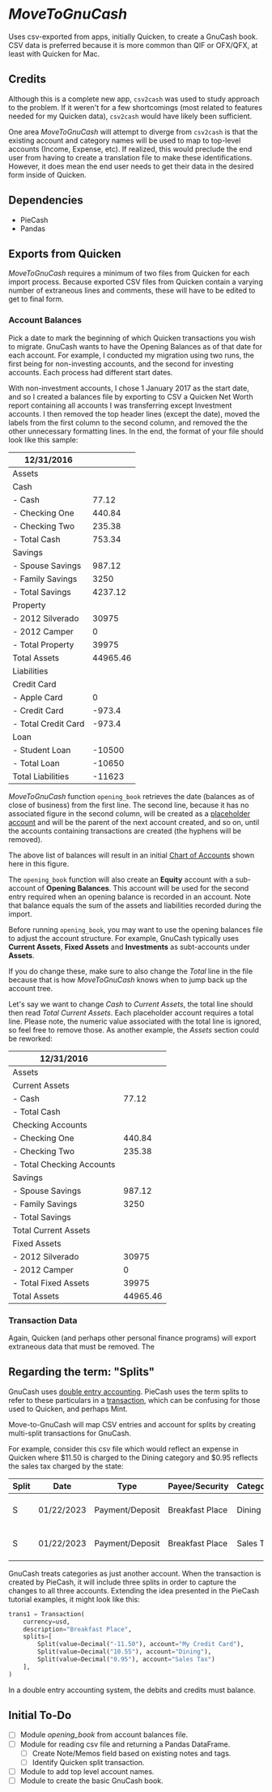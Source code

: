 # _MoveToGnuCash_

Uses csv-exported from apps, initially Quicken, to create a GnuCash book. CSV data is preferred because it is more common than QIF or OFX/QFX, at least with Quicken for Mac.

## Credits

Although this is a complete new app, `csv2cash` was used to study approach to the problem. If it weren't for a few shortcomings (most related to features needed for my Quicken data), `csv2cash` would have likely been sufficient.

One area _MoveToGnuCash_ will attempt to diverge from `csv2cash` is that the existing account and category names will be used to map to top-level accounts (Income, Expense, etc). If realized, this would preclude the end user from having to create a translation file to make these identifications. However, it does mean the end user needs to get their data in the desired form inside of Quicken.

## Dependencies

- PieCash
- Pandas

## Exports from Quicken

_MoveToGnuCash_ requires a minimum of two files from Quicken for each import process. Because exported CSV files from Quicken contain a varying number of extraneous lines and comments, these will have to be edited to get to final form.

### Account Balances

Pick a date to mark the beginning of which Quicken transactions you wish to migrate. GnuCash wants to have the Opening Balances as of that date for each account. For example, I conducted my migration using two runs, the first being for non-investing accounts, and the second for investing accounts. Each process had different start dates.

With non-investment accounts, I chose 1 January 2017 as the start date, and so I created a balances file by exporting to CSV a Quicken Net Worth report containing all accounts I was transferring except Investment accounts. I then removed the top header lines (except the date), moved the labels from the first column to the second column, and removed the the other unnecessary formatting lines. In the end, the format of your file should look like this sample:

|12/31/2016||
|---|---|
|Assets||
|Cash||
| - Cash|77.12|
| - Checking One|440.84|
| - Checking Two|235.38|
| - Total Cash|753.34|
|Savings||
| - Spouse Savings|987.12|
| - Family Savings|3250|
| - Total Savings|4237.12|
|Property||
| - 2012 Silverado|30975|
| - 2012 Camper|0|
| - Total Property|39975|
|Total Assets|44965.46|
|Liabilities||
|Credit Card||
| - Apple Card|0|
| - Credit Card|-973.4|
| - Total Credit Card|-973.4|
|Loan||
| - Student Loan|-10500|
| - Total Loan|-10650|
|Total Liabilities|-11623|

_MoveToGnuCash_ function `opening_book` retrieves the date (balances as of close of business) from the first line. The second line, because it has no associated figure in the second column, will be created as a [placeholder account](https://www.gnucash.org/docs/v4/C/gnucash-help/acct-create.html#accts-placeholder) and will be the parent of the next account created, and so on, until the accounts containing transactions are created (the hyphens will be removed).

The above list of balances will result in an initial [Chart of Accounts](https://www.gnucash.org/docs/v4/C/gnucash-help/chart-create.html) shown here in this figure.

The `opening_book` function will also create an __Equity__ account with a sub-account of __Opening Balances__. This account will be used for the second entry required when an opening balance is recorded in an account. Note that balance equals the sum of the assets and liabilities recorded during the import.

Before running `opening_book`, you may want to use the opening balances file to adjust the account structure. For example, GnuCash typically uses __Current Assets__, __Fixed Assets__ and __Investments__ as subt-accounts under __Assets__.

If you do change these, make sure to also change the _Total_ line in the file because that is how _MoveToGnuCash_ knows when to jump back up the account tree.

Let's say we want to change _Cash_ to _Current Assets_, the total line should then read _Total Current Assets_. Each placeholder account requires a total line. Please note, the numeric value associated with the total line is ignored, so feel free to remove those. As another example, the _Assets_ section could be reworked:

|12/31/2016||
|---|---|
|Assets||
|Current Assets||
| - Cash|77.12|
| - Total Cash||
|Checking Accounts||
| - Checking One|440.84|
| - Checking Two|235.38|
| - Total Checking Accounts||
|Savings||
| - Spouse Savings|987.12|
| - Family Savings|3250|
| - Total Savings||
|Total Current Assets||
|Fixed Assets||
| - 2012 Silverado|30975|
| - 2012 Camper|0|
| - Total Fixed Assets|39975|
|Total Assets|44965.46|

### Transaction Data

Again, Quicken (and perhaps other personal finance programs) will export extraneous data that must be removed. The 

## Regarding the term: "Splits"

GnuCash uses [double entry accounting](https://www.investopedia.com/terms/d/double-entry.asp). PieCash uses the term splits to refer to these particulars in a [transaction](https://piecash.readthedocs.io/en/master/tutorial/index_new.html#creating-a-new-transaction), which can be confusing for those used to Quicken, and perhaps Mint.

Move-to-GnuCash will map CSV entries and account for splits by creating multi-split transactions for GnuCash.

For example, consider this csv file which would reflect an expense in Quicken where \$11.50 is charged to the Dining category and \$0.95 reflects the sales tax charged by the state:

|Split|Date|Type|Payee/Security|Category|Amount|Account|
|---|---|---|---|---|---|---|
|S|01/22/2023|Payment/Deposit|Breakfast Place|Dining|-10.55|My Credit Card|
|S|01/22/2023|Payment/Deposit|Breakfast Place|Sales Tax|-0.95|My Credit Card|

GnuCash treats categories as just another account. When the transaction is created by PieCash, it will include three splits in order to capture the changes to all three accounts. Extending the idea presented in the PieCash tutorial examples, it might look like this:

```python
trans1 = Transaction(
    currency=usd,
    description="Breakfast Place",
    splits=[
        Split(value=Decimal("-11.50"), account="My Credit Card"),
        Split(value=Decimal("10.55"), account="Dining"),
        Split(value=Decimal("0.95"), account="Sales Tax")
    ],
)
```

In a double entry accounting system, the debits and credits must balance.

## Initial To-Do

- [ ] Module _opening_book_ from account balances file.
- [ ] Module for reading csv file and returning a Pandas DataFrame.
  - [ ] Create Note/Memos field based on existing notes and tags.
  - [ ] Identify Quicken split transaction.
- [ ] Module to add top level account names.
- [ ] Module to create the basic GnuCash book.
